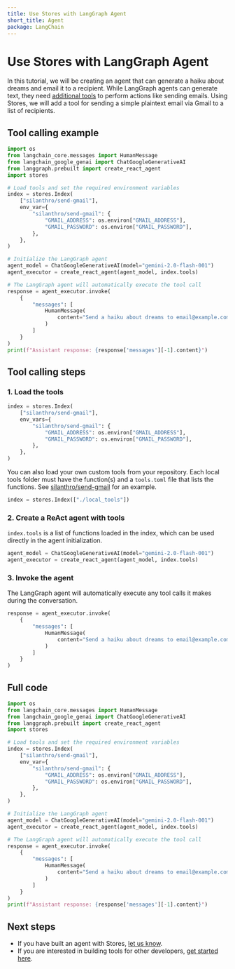 ```yaml
---
title: Use Stores with LangGraph Agent
short_title: Agent
package: LangChain
---
```


# Use Stores with LangGraph Agent

In this tutorial, we will be creating an agent that can generate a haiku about dreams and email it to a recipient. While LangGraph agents can generate text, they need [additional tools](https://python.langchain.com/docs/tutorials/agents/#create-the-agent) to perform actions like sending emails. Using Stores, we will add a tool for sending a simple plaintext email via Gmail to a list of recipients.

## Tool calling example

```python
import os
from langchain_core.messages import HumanMessage
from langchain_google_genai import ChatGoogleGenerativeAI
from langgraph.prebuilt import create_react_agent
import stores

# Load tools and set the required environment variables
index = stores.Index(
    ["silanthro/send-gmail"],
    env_var={
        "silanthro/send-gmail": {
            "GMAIL_ADDRESS": os.environ["GMAIL_ADDRESS"],
            "GMAIL_PASSWORD": os.environ["GMAIL_PASSWORD"],
        },
    },
)

# Initialize the LangGraph agent
agent_model = ChatGoogleGenerativeAI(model="gemini-2.0-flash-001")
agent_executor = create_react_agent(agent_model, index.tools)

# The LangGraph agent will automatically execute the tool call
response = agent_executor.invoke(
    {
        "messages": [
            HumanMessage(
                content="Send a haiku about dreams to email@example.com. Don't ask questions."
            )
        ]
    }
)
print(f"Assistant response: {response['messages'][-1].content}")
```

## Tool calling steps

### 1. Load the tools

```python
index = stores.Index(
    ["silanthro/send-gmail"],
    env_vars={
        "silanthro/send-gmail": {
            "GMAIL_ADDRESS": os.environ["GMAIL_ADDRESS"],
            "GMAIL_PASSWORD": os.environ["GMAIL_PASSWORD"],
        },
    },
)
```

You can also load your own custom tools from your repository. Each local tools folder must have the function(s) and a `tools.toml` file that lists the functions. See [silanthro/send-gmail](https://github.com/silanthro/send-gmail) for an example.

```python
index = stores.Index(["./local_tools"])
```

### 2. Create a ReAct agent with tools

`index.tools` is a list of functions loaded in the index, which can be used directly in the agent initialization.

```python {2}
agent_model = ChatGoogleGenerativeAI(model="gemini-2.0-flash-001")
agent_executor = create_react_agent(agent_model, index.tools)
```

### 3. Invoke the agent

The LangGraph agent will automatically execute any tool calls it makes during the conversation.

```python
response = agent_executor.invoke(
    {
        "messages": [
            HumanMessage(
                content="Send a haiku about dreams to email@example.com. Don't ask questions."
            )
        ]
    }
)
```


## Full code

```python
import os
from langchain_core.messages import HumanMessage
from langchain_google_genai import ChatGoogleGenerativeAI
from langgraph.prebuilt import create_react_agent
import stores

# Load tools and set the required environment variables
index = stores.Index(
    ["silanthro/send-gmail"],
    env_var={
        "silanthro/send-gmail": {
            "GMAIL_ADDRESS": os.environ["GMAIL_ADDRESS"],
            "GMAIL_PASSWORD": os.environ["GMAIL_PASSWORD"],
        },
    },
)

# Initialize the LangGraph agent
agent_model = ChatGoogleGenerativeAI(model="gemini-2.0-flash-001")
agent_executor = create_react_agent(agent_model, index.tools)

# The LangGraph agent will automatically execute the tool call
response = agent_executor.invoke(
    {
        "messages": [
            HumanMessage(
                content="Send a haiku about dreams to email@example.com. Don't ask questions."
            )
        ]
    }
)
print(f"Assistant response: {response['messages'][-1].content}")
```

## Next steps

- If you have built an agent with Stores, [let us know](http://twitter.com/alfred_lua).
- If you are interested in building tools for other developers, [get started here](/docs/contribute).
